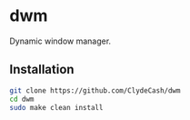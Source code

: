 # dwm

Dynamic window manager.

## Installation

````bash
git clone https://github.com/ClydeCash/dwm
cd dwm
sudo make clean install
````
